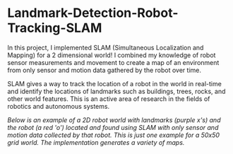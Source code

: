 # Landmark-Detection-Robot-Tracking-SLAM

In this project, I implemented SLAM (Simultaneous Localization and Mapping) for a 2 dimensional world! I combined my knowledge of robot sensor measurements and movement to create a map of an environment from only sensor and motion data gathered by the robot over time. 

SLAM gives a way to track the location of a robot in the world in real-time and identify the locations of landmarks such as buildings, trees, rocks, and other world features. This is an active area of research in the fields of robotics and autonomous systems.

_Below is an example of a 2D robot world with landmarks (purple x's) and the robot (a red 'o') located and found using SLAM with only sensor and motion data collected by that robot. This is just one example for a 50x50 grid world. The implementation generates a variety of maps._
